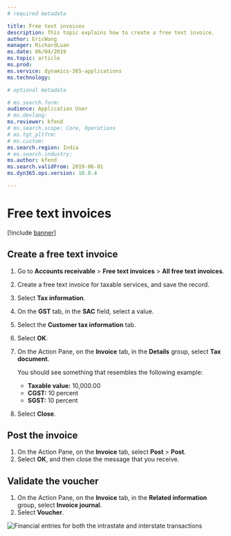 ```yaml
---
# required metadata

title: Free text invoices
description: This topic explains how to create a free text invoice.
author: EricWang
manager: RichardLuan
ms.date: 06/04/2019
ms.topic: article
ms.prod: 
ms.service: dynamics-365-applications
ms.technology: 

# optional metadata

# ms.search.form: 
audience: Application User
# ms.devlang: 
ms.reviewer: kfend
# ms.search.scope: Core, Operations
# ms.tgt_pltfrm: 
# ms.custom: 
ms.search.region: India
# ms.search.industry: 
ms.author: kfend
ms.search.validFrom: 2019-06-01
ms.dyn365.ops.version: 10.0.4

---
```


# Free text invoices

[!include [banner](../includes/banner.md)]

## Create a free text invoice

1. Go to **Accounts receivable** \> **Free text invoices** \> **All free text invoices**.
2. Create a free text invoice for taxable services, and save the record.
3. Select **Tax information**.
4. On the **GST** tab, in the **SAC** field, select a value.
5. Select the **Customer tax information** tab.
6. Select **OK**.
7. On the Action Pane, on the **Invoice** tab, in the **Details** group, select **Tax document**.

    You should see something that resembles the following example:

    - **Taxable value:** 10,000.00
    - **CGST:** 10 percent
    - **SGST:** 10 percent

8. Select **Close**.

## Post the invoice

1. On the Action Pane, on the **Invoice** tab, select **Post** \> **Post**.
2. Select **OK**, and then close the message that you receive.

## Validate the voucher

1. On the Action Pane, on the **Invoice** tab, in the **Related information** group, select **Invoice journal**.
2. Select **Voucher**.

![Financial entries for both the intrastate and interstate transactions](media/Annotation-2019-05-20-133425.png)
